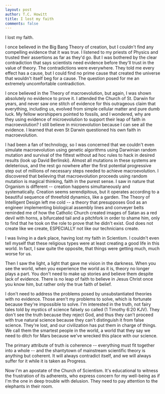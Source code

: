 ```yaml
---
layout: post
author: T.C. Howitt
title: I lost my faith
comments: false
---
```


I lost my faith.

I once believed in the Big Bang Theory of creation, but I couldn't find any compelling evidence that it was true. I listened to my priests of Physics and trusted their assertions as far as they'd go. But I was bothered by the clear contradiction that says scientists need evidence before they'll trust in the value of theory. The contradictions were everywhere. They told me every effect has a cause, but I could find no prime cause that created the universe that wouldn't itself beg for a cause. The question posed for me an extremely uncomfortable contradiction.

I once believed in the Theory of macroevolution, but again, I was shown absolutely no evidence to prove it. I attended the Church of St. Darwin for years, and never saw one stitch of evidence for this outrageous claim that everything, including us, evolved from simple cellular matter and pure dumb luck. My fellow worshippers pointed to fossils, and I wondered, why are they using evidence of microevolution to support their leap of faith in macroevolution? I still believe in microevolution because I can see all the evidence. I learned that even St Darwin questioned his own faith in macroevolution.

I had been a fan of technology, so I was concerned that we couldn't even simulate macroevolution using genetic algorithms using Darwinian random mutation and survival of the fittest without ad hoc rules to hack in desired results (look up David Berlinski). Almost all mutations in these systems are deleterious, and the rest go nowhere after the first potential progressive step out of millions of necessary steps needed to achieve macroevolution. I discovered that believing that macroevolution proceeds using random mutation is magical thinking, faith in the purest sense. I saw in nature that Organism is different -- creation happens simultaneously and systematically. Creation seems serendipitous, but it operates according to a beautiful sequence of threefold dynamics, like a garden. The Theory of Intelligent Design left me cold -- a theory that presupposes God as an engineer implementing biological assembly lines and conveyer belts reminded me of how the Catholic Church created images of Satan as a red devil with horns, a bifurcated tail and a pitchfork in order to shame him, only to find that he took on the role to prove that he didn't exist. God does not create like we create, ESPECIALLY not like our technicians create.

I was living in a dark place, having lost my faith in Scientism. I couldn't even tell myself that these religious types were at least creating a good life in this world. In fact, I saw quite the opposite, that things were getting much, much worse for us.

Then I saw the light, a light that gave me vision in the darkness. When you see the world, when you experience the world as it is, theory no longer plays a part. You don't need to make up stories and believe them despite lack of evidence. There is no leap of faith to believe in Jesus Christ once you know him, but rather only the true faith of belief.

I don't need to address the problems posed by unsubstantiated theories with no evidence. Those aren't my problems to solve, which is fortunate because they're impossible to solve. I'm interested in the truth, not fairy tales told by mystics of science falsely so called (1 Timothy 6:20 KJV). They don't see the truth because they reject God, and thus they can't proceed with true natural science because they can't distinguish it from false science. They're lost, and our civilization has put them in charge of things. We call them the smartest people in the world, a world that they say we need to ditch for Mars because we've wrecked this place with our science.

The primary attribute of truth is coherence -- everything must fit together into a whole -- and the shantytown of mainstream scientific theory is anything but coherent. It will always contradict itself, and we will always suffer for it while it is taken as Progress.

Now I'm an apostate of the Church of Scientism. It's educational to witness the frustration of its adherents, who express concern for my well-being as if I'm the one in deep trouble with delusion. They need to pay attention to the elephants in their room.
